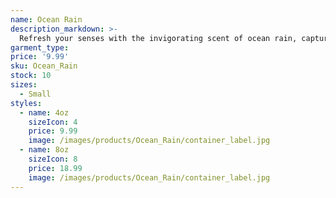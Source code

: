 ```yaml
---
name: Ocean Rain
description_markdown: >-
  Refresh your senses with the invigorating scent of ocean rain, capturing the essence of a cleansing downpour by the sea.
garment_type:
price: '9.99'
sku: Ocean_Rain
stock: 10
sizes:
  - Small
styles:
  - name: 4oz
    sizeIcon: 4
    price: 9.99
    image: /images/products/Ocean_Rain/container_label.jpg
  - name: 8oz
    sizeIcon: 8
    price: 18.99
    image: /images/products/Ocean_Rain/container_label.jpg
---
```

